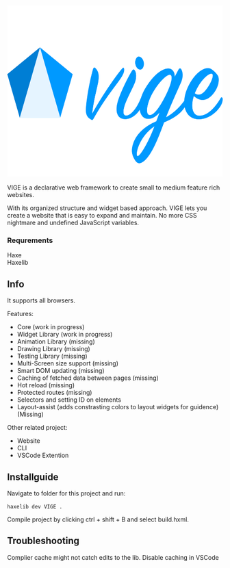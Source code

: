 <p align="center">
  <img src="https://github.com/ljellevo/vige/blob/master/assets/logo-verbose-vige.png" alt="alt text" height="400" width="auto">
</p>

VIGE is a declarative web framework to create small to medium feature rich websites. 

With its organized structure and widget based approach. VIGE lets you create a website that is easy to expand and maintain. No more CSS nightmare and undefined JavaScript variables.

### Requrements
Haxe  
Haxelib  

## Info


It supports all browsers.

Features:
- Core (work in progress)
- Widget Library (work in progress)
- Animation Library (missing)
- Drawing Library (missing)
- Testing Library (missing)
- Multi-Screen size support (missing)
- Smart DOM updating (missing)
- Caching of fetched data between pages (missing)
- Hot reload (missing)
- Protected routes (missing)
- Selectors and setting ID on elements
- Layout-assist (adds constrasting colors to layout widgets for guidence) (Missing)

Other related project:
- Website
- CLI
- VSCode Extention



## Installguide

Navigate to folder for this project and run:
```
haxelib dev VIGE .
```

Compile project by clicking ctrl + shift + B and select build.hxml.


## Troubleshooting
Complier cache might not catch edits to the lib. Disable caching in VSCode






